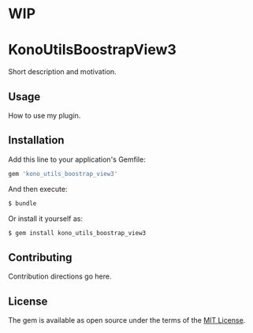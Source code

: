# WIP



# KonoUtilsBoostrapView3


Short description and motivation.

## Usage
How to use my plugin.

## Installation
Add this line to your application's Gemfile:

```ruby
gem 'kono_utils_boostrap_view3'
```

And then execute:
```bash
$ bundle
```

Or install it yourself as:
```bash
$ gem install kono_utils_boostrap_view3
```

## Contributing
Contribution directions go here.

## License
The gem is available as open source under the terms of the [MIT License](https://opensource.org/licenses/MIT).
